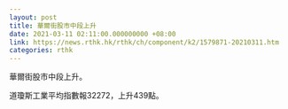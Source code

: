 ```yaml
---
layout: post
title: 華爾街股市中段上升
date: 2021-03-11 02:11:00.000000000 +08:00
link: https://news.rthk.hk/rthk/ch/component/k2/1579871-20210311.htm
categories: rthk
---
```


華爾街股市中段上升。

道瓊斯工業平均指數報32272，上升439點。
